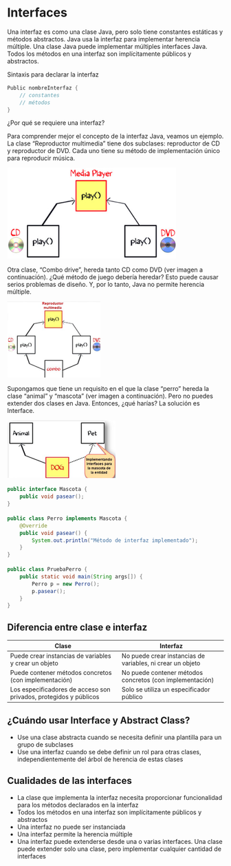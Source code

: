 # Interfaces

Una interfaz es como una clase Java, pero solo tiene constantes estáticas y métodos abstractos. Java usa la interfaz para implementar herencia múltiple. Una clase Java puede implementar múltiples interfaces Java. Todos los métodos en una interfaz son implícitamente públicos y abstractos.

Sintaxis para declarar la interfaz

```java
Public nombreInterfaz {
	// constantes
	// métodos
}
```

¿Por qué se requiere una interfaz?

Para comprender mejor el concepto de la interfaz Java, veamos un ejemplo. La clase “Reproductor multimedia” tiene dos subclases: reproductor de CD y reproductor de DVD. Cada uno tiene su método de implementación único para reproducir música.

![Imagen 1](./img/imagen4.png)

Otra clase, “Combo drive”, hereda tanto CD como DVD (ver imagen a continuación).
¿Qué método de juego debería heredar? Esto puede causar serios problemas de diseño. Y,
por lo tanto, Java no permite herencia múltiple.

![Imagen 2](./img/imagen5.png)

Supongamos que tiene un requisito en el que la clase “perro” hereda la clase “animal” y
“mascota” (ver imagen a continuación). Pero no puedes extender dos clases en
Java. Entonces, ¿qué harías? La solución es Interface.

![Imagen 3](./img/imagen6.png)

```java
public interface Mascota {
	public void pasear();
}

public class Perro implements Mascota {
	@Override
	public void pasear() {
		System.out.println("Método de interfaz implementado");
	}
}

public class PruebaPerro {
	public static void main(String args[]) {
		Perro p = new Perro();
		p.pasear();
	}
}
```

## Diferencia entre clase e interfaz

| Clase | Interfaz |
| --- | --- |
| Puede crear instancias de variables y crear un objeto | No puede crear instancias de variables, ni crear un objeto |
| Puede contener métodos concretos (con implementación) | No puede contener métodos concretos (con implementación) |
| Los especificadores de acceso son privados, protegidos y públicos | Solo se utiliza un especificador público |

## ¿Cuándo usar Interface y Abstract Class?

- Use una clase abstracta cuando se necesita definir una plantilla para un grupo de subclases
- Use una interfaz cuando se debe definir un rol para otras clases, independientemente del árbol de herencia de estas clases

## Cualidades de las interfaces

- La clase que implementa la interfaz necesita proporcionar funcionalidad para los métodos declarados en la interfaz
- Todos los métodos en una interfaz son implícitamente públicos y abstractos
- Una interfaz no puede ser instanciada
- Una interfaz permite la herencia múltiple
- Una interfaz puede extenderse desde una o varias interfaces. Una clase puede extender solo una clase, pero implementar cualquier cantidad de interfaces
